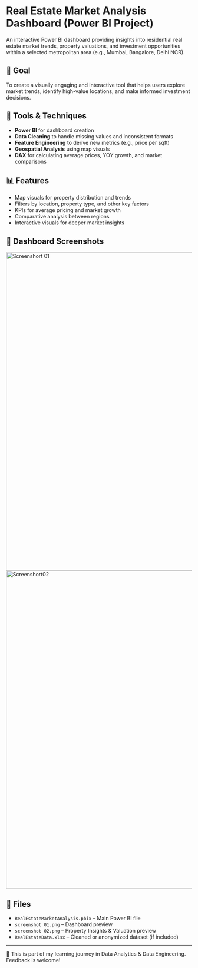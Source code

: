 # Real Estate Market Analysis Dashboard (Power BI Project)

An interactive Power BI dashboard providing insights into residential real estate market trends, property valuations, and investment opportunities within a selected metropolitan area (e.g., Mumbai, Bangalore, Delhi NCR).

## 🎯 Goal
To create a visually engaging and interactive tool that helps users explore market trends, identify high-value locations, and make informed investment decisions.

## 🔧 Tools & Techniques
- **Power BI** for dashboard creation
- **Data Cleaning** to handle missing values and inconsistent formats
- **Feature Engineering** to derive new metrics (e.g., price per sqft)
- **Geospatial Analysis** using map visuals
- **DAX** for calculating average prices, YOY growth, and market comparisons

## 📊 Features
- Map visuals for property distribution and trends
- Filters by location, property type, and other key factors
- KPIs for average pricing and market growth
- Comparative analysis between regions
- Interactive visuals for deeper market insights

## 📸 Dashboard Screenshots
<img width="1550" height="865" alt="Screenshort 01" src="https://github.com/user-attachments/assets/f538e462-f2cc-4a09-a6fb-620e02bdc8b3" />
<img width="1543" height="864" alt="Screenshort02" src="https://github.com/user-attachments/assets/84a4079c-838c-4690-9d8d-4a325296d94e" />


## 📁 Files
- `RealEstateMarketAnalysis.pbix` – Main Power BI file
- `screenshot 01.png` – Dashboard preview
- `screenshot 02.png` – Property Insights & Valuation preview
- `RealEstateData.xlsx` – Cleaned or anonymized dataset (if included)

---

🚧 This is part of my learning journey in Data Analytics & Data Engineering. Feedback is welcome!
